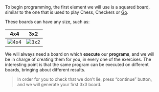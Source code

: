 To begin programming, the first element we will use is a squared board, similar to the one that is used to play Chess, Checkers or [Go](https://en.wikipedia.org/wiki/Go_(game)).
 
These boards can have any size, such as: 

| 4x4 | 3x2 |
|:---:|:---:|
|![4x4](https://raw.githubusercontent.com/sagrado-corazon-alcal/mumuki-fundamentos-gobstones-guia-1-primeros-programas/master/4x4.png)|![3x2](https://raw.githubusercontent.com/sagrado-corazon-alcal/mumuki-fundamentos-gobstones-guia-1-primeros-programas/master/3x2.png)|
 
We will always need a board on which **execute** our **programs**, and we will be in charge of creating them for you, in every one of the exercises.
The interesting point is that the same program can be executed on different boards, bringing about different results.
 
> In order for you to check that we don't lie, press “continue” button, and we will generate your first 3x3 board.
